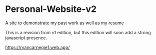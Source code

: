 # Personal-Website-v2
A site to demonstrate my past work as well as my resume

This is a revision from v1 edition, but this edition will soon add a strong javascript presence. 

https://ryancarnegie1.web.app/
